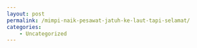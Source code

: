```yaml
---
layout: post
permalink: /mimpi-naik-pesawat-jatuh-ke-laut-tapi-selamat/
categories:
    - Uncategorized
---
```


